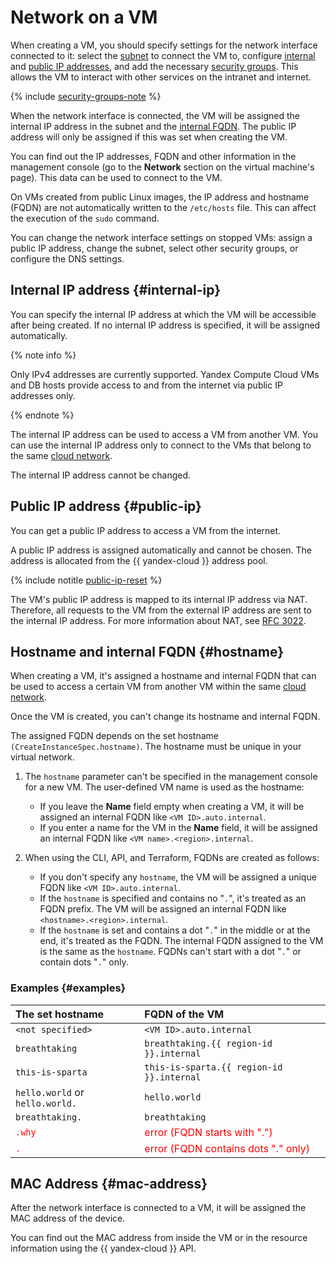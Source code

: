# Network on a VM

When creating a VM, you should specify settings for the network interface connected to it: select the [subnet](../../vpc/concepts/network.md#subnet) to connect the VM to, configure [internal](#internal-ip) and [public IP addresses](#public-ip), and add the necessary [security groups](../../vpc/concepts/security-groups.md). This allows the VM to interact with other services on the intranet and internet.

{% include [security-groups-note](../_includes_service/security-groups-note.md) %}

When the network interface is connected, the VM will be assigned the internal IP address in the subnet and the [internal FQDN](#hostname). The public IP address will only be assigned if this was set when creating the VM.

You can find out the IP addresses, FQDN and other information in the management console (go to the **Network** section on the virtual machine's page). This data can be used to connect to the VM.

On VMs created from public Linux images, the IP address and hostname (FQDN) are not automatically written to the `/etc/hosts` file. This can affect the execution of the `sudo` command.

You can change the network interface settings on stopped VMs: assign a public IP address, change the subnet, select other security groups, or configure the DNS settings.

## Internal IP address {#internal-ip}

You can specify the internal IP address at which the VM will be accessible after being created. If no internal IP address is specified, it will be assigned automatically.

{% note info %}

Only IPv4 addresses are currently supported. Yandex Compute Cloud VMs and DB hosts provide access to and from the internet via public IP addresses only.

{% endnote %}

The internal IP address can be used to access a VM from another VM. You can use the internal IP address only to connect to the VMs that belong to the same [cloud network](../../vpc/concepts/network.md#network).

The internal IP address cannot be changed.

## Public IP address {#public-ip}

You can get a public IP address to access a VM from the internet.

A public IP address is assigned automatically and cannot be chosen. The address is allocated from the {{ yandex-cloud }} address pool.

{% include notitle [public-ip-reset](../../_includes/public-ip-reset.md) %}

The VM's public IP address is mapped to its internal IP address via NAT. Therefore, all requests to the VM from the external IP address are sent to the internal IP address. For more information about NAT, see [RFC 3022](https://www.ietf.org/rfc/rfc3022.txt).

## Hostname and internal FQDN {#hostname}

When creating a VM, it's assigned a hostname and internal FQDN that can be used to access a certain VM from another VM within the same [cloud network](../../vpc/concepts/network.md).

Once the VM is created, you can't change its hostname and internal FQDN.

The assigned FQDN depends on the set hostname `(CreateInstanceSpec.hostname)`. The hostname must be unique in your virtual network.

1. The `hostname` parameter can't be specified in the management console for a new VM. The user-defined VM name is used as the hostname:

   * If you leave the **Name** field empty when creating a VM, it will be assigned an internal FQDN like `<VM ID>.auto.internal`.
   * If you enter a name for the VM in the **Name** field, it will be assigned an internal FQDN like `<VM name>.<region>.internal`.

1. When using the CLI, API, and Terraform, FQDNs are created as follows:

   * If you don't specify any `hostname`, the VM will be assigned a unique FQDN like `<VM ID>.auto.internal`.
   * If the `hostname` is specified and contains no "`.`", it's treated as an FQDN prefix. The VM will be assigned an internal FQDN like `<hostname>.<region>.internal`.
   * If the `hostname` is set and contains a dot "`.`" in the middle or at the end, it's treated as the FQDN. The internal FQDN assigned to the VM is the same as the `hostname`. FQDNs can't start with a dot "`.`" or contain dots "`.`" only.

### Examples {#examples}

| The set hostname | FQDN of the VM |
:--- | :---
| `<not specified>` | `<VM ID>.auto.internal` |
| `breathtaking` | `breathtaking.{{ region-id }}.internal` |
| `this-is-sparta` | `this-is-sparta.{{ region-id }}.internal` |
| `hello.world` or `hello.world.` | `hello.world` |
| `breathtaking.` | `breathtaking` |
| <span style="color: red">`.why`</span> | <span style="color: red">error (FQDN starts with ".")</span> |
| <span style="color: red">`.`</span> | <span style="color: red">error (FQDN contains dots "." only)</span> |


## MAC Address {#mac-address}

After the network interface is connected to a VM, it will be assigned the MAC address of the device.

You can find out the MAC address from inside the VM or in the resource information using the {{ yandex-cloud }} API.
